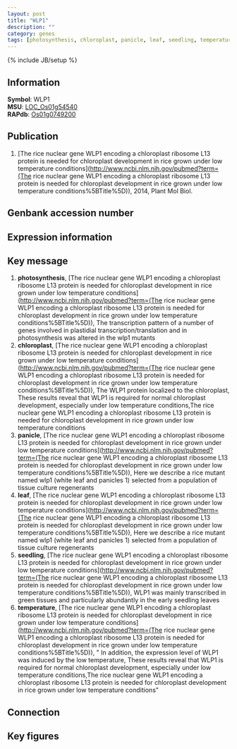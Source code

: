 ```yaml
---
layout: post
title: "WLP1"
description: ""
category: genes
tags: [photosynthesis, chloroplast, panicle, leaf, seedling, temperature]
---
```

{% include JB/setup %}

## Information
__Symbol__: WLP1  
__MSU__: [LOC_Os01g54540](http://rice.plantbiology.msu.edu/cgi-bin/ORF_infopage.cgi?orf=LOC_Os01g54540)  
__RAPdb__: [Os01g0749200](http://rapdb.dna.affrc.go.jp/viewer/gbrowse_details/irgsp1?name=Os01g0749200)  

## Publication
1. [The rice nuclear gene WLP1 encoding a chloroplast ribosome L13 protein is needed for chloroplast development in rice grown under low temperature conditions](http://www.ncbi.nlm.nih.gov/pubmed?term=(The rice nuclear gene WLP1 encoding a chloroplast ribosome L13 protein is needed for chloroplast development in rice grown under low temperature conditions%5BTitle%5D)), 2014, Plant Mol Biol.

## Genbank accession number

## Expression information

## Key message
1. __photosynthesis__, [The rice nuclear gene WLP1 encoding a chloroplast ribosome L13 protein is needed for chloroplast development in rice grown under low temperature conditions](http://www.ncbi.nlm.nih.gov/pubmed?term=(The rice nuclear gene WLP1 encoding a chloroplast ribosome L13 protein is needed for chloroplast development in rice grown under low temperature conditions%5BTitle%5D)),  The transcription pattern of a number of genes involved in plastidial transcription/translation and in photosynthesis was altered in the wlp1 mutants
2. __chloroplast__, [The rice nuclear gene WLP1 encoding a chloroplast ribosome L13 protein is needed for chloroplast development in rice grown under low temperature conditions](http://www.ncbi.nlm.nih.gov/pubmed?term=(The rice nuclear gene WLP1 encoding a chloroplast ribosome L13 protein is needed for chloroplast development in rice grown under low temperature conditions%5BTitle%5D)),  The WLP1 protein localized to the chloroplast, These results reveal that WLP1 is required for normal chloroplast development, especially under low temperature conditions,The rice nuclear gene WLP1 encoding a chloroplast ribosome L13 protein is needed for chloroplast development in rice grown under low temperature conditions
3. __panicle__, [The rice nuclear gene WLP1 encoding a chloroplast ribosome L13 protein is needed for chloroplast development in rice grown under low temperature conditions](http://www.ncbi.nlm.nih.gov/pubmed?term=(The rice nuclear gene WLP1 encoding a chloroplast ribosome L13 protein is needed for chloroplast development in rice grown under low temperature conditions%5BTitle%5D)),  Here we describe a rice mutant named wlp1 (white leaf and panicles 1) selected from a population of tissue culture regenerants
4. __leaf__, [The rice nuclear gene WLP1 encoding a chloroplast ribosome L13 protein is needed for chloroplast development in rice grown under low temperature conditions](http://www.ncbi.nlm.nih.gov/pubmed?term=(The rice nuclear gene WLP1 encoding a chloroplast ribosome L13 protein is needed for chloroplast development in rice grown under low temperature conditions%5BTitle%5D)),  Here we describe a rice mutant named wlp1 (white leaf and panicles 1) selected from a population of tissue culture regenerants
5. __seedling__, [The rice nuclear gene WLP1 encoding a chloroplast ribosome L13 protein is needed for chloroplast development in rice grown under low temperature conditions](http://www.ncbi.nlm.nih.gov/pubmed?term=(The rice nuclear gene WLP1 encoding a chloroplast ribosome L13 protein is needed for chloroplast development in rice grown under low temperature conditions%5BTitle%5D)),  WLP1 was mainly transcribed in green tissues and particularly abundantly in the early seedling leaves
6. __temperature__, [The rice nuclear gene WLP1 encoding a chloroplast ribosome L13 protein is needed for chloroplast development in rice grown under low temperature conditions](http://www.ncbi.nlm.nih.gov/pubmed?term=(The rice nuclear gene WLP1 encoding a chloroplast ribosome L13 protein is needed for chloroplast development in rice grown under low temperature conditions%5BTitle%5D)), " In addition, the expression level of WLP1 was induced by the low temperature, These results reveal that WLP1 is required for normal chloroplast development, especially under low temperature conditions,The rice nuclear gene WLP1 encoding a chloroplast ribosome L13 protein is needed for chloroplast development in rice grown under low temperature conditions"

## Connection

## Key figures


